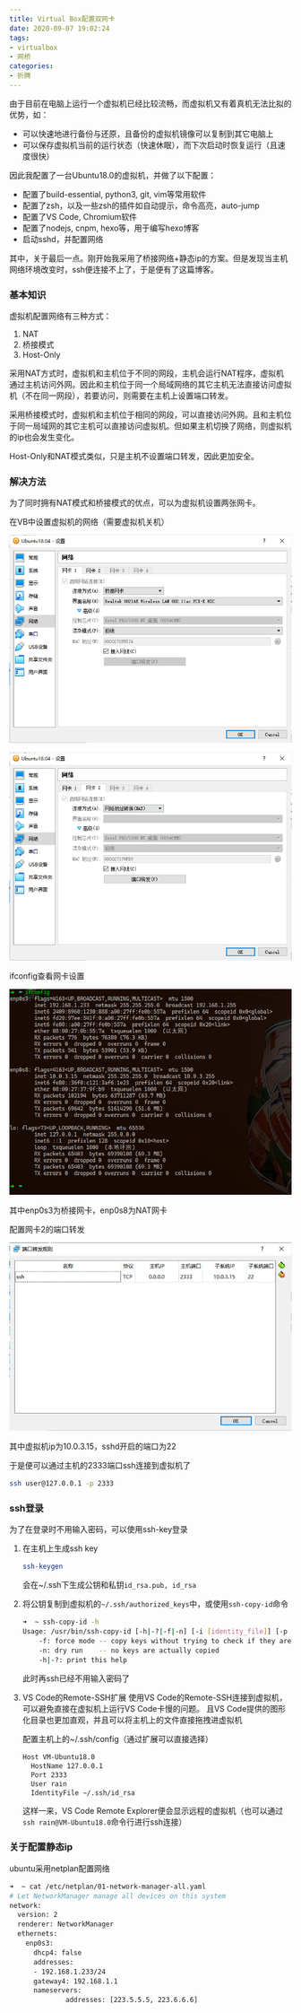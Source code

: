 ```yaml
---
title: Virtual Box配置双网卡
date: 2020-09-07 19:02:24
tags:
- virtualbox
- 网桥
categories:
- 折腾
---
```


由于目前在电脑上运行一个虚拟机已经比较流畅，而虚拟机又有着真机无法比拟的优势，如：
- 可以快速地进行备份与还原，且备份的虚拟机镜像可以复制到其它电脑上
- 可以保存虚拟机当前的运行状态（快速休眠），而下次启动时恢复运行（且速度很快）

因此我配置了一台Ubuntu18.0的虚拟机，并做了以下配置：

- 配置了build-essential, python3, git, vim等常用软件
- 配置了zsh，以及一些zsh的插件如自动提示，命令高亮，auto-jump
- 配置了VS Code, Chromium软件
- 配置了nodejs, cnpm, hexo等，用于编写hexo博客
- 启动sshd，并配置网络

其中，关于最后一点。刚开始我采用了桥接网络+静态ip的方案。但是发现当主机网络环境改变时，ssh便连接不上了，于是便有了这篇博客。

<!--more-->

### 基本知识

虚拟机配置网络有三种方式：
1. NAT
2. 桥接模式
3. Host-Only

采用NAT方式时，虚拟机和主机位于不同的网段，主机会运行NAT程序，虚拟机通过主机访问外网。因此和主机位于同一个局域网络的其它主机无法直接访问虚拟机（不在同一网段），若要访问，则需要在主机上设置端口转发。

采用桥接模式时，虚拟机和主机位于相同的网段，可以直接访问外网。且和主机位于同一局域网的其它主机可以直接访问虚拟机。但如果主机切换了网络，则虚拟机的ip也会发生变化。

Host-Only和NAT模式类似，只是主机不设置端口转发，因此更加安全。

### 解决方法

为了同时拥有NAT模式和桥接模式的优点，可以为虚拟机设置两张网卡。

在VB中设置虚拟机的网络（需要虚拟机关机）

![image-20200907202758816](../../images/2020-09-07-Virtual-Box配置双网卡/image-20200907202758816.png)

![image-20200907202821366](../../images/2020-09-07-Virtual-Box配置双网卡/image-20200907202821366.png)

ifconfig查看网卡设置

![image-20200907202843469](../../images/2020-09-07-Virtual-Box配置双网卡/image-20200907202843469.png)

其中enp0s3为桥接网卡，enp0s8为NAT网卡

配置网卡2的端口转发

![image-20200907202917169](../../images/2020-09-07-Virtual-Box配置双网卡/image-20200907202917169.png)

其中虚拟机ip为10.0.3.15，sshd开启的端口为22

于是便可以通过主机的2333端口ssh连接到虚拟机了

```bash
ssh user@127.0.0.1 -p 2333
```

### ssh登录

为了在登录时不用输入密码，可以使用ssh-key登录

1. 在主机上生成ssh key

    ```bash
    ssh-keygen
    ```
    
    会在~/.ssh下生成公钥和私钥`id_rsa.pub, id_rsa`

2. 将公钥复制到虚拟机的`~/.ssh/authorized_keys`中，或使用`ssh-copy-id`命令

    ```bash
    ➜  ~ ssh-copy-id -h              
    Usage: /usr/bin/ssh-copy-id [-h|-?|-f|-n] [-i [identity_file]] [-p port] [[-o <ssh -o options>] ...] [user@]hostname
    	-f: force mode -- copy keys without trying to check if they are already installed
    	-n: dry run    -- no keys are actually copied
    	-h|-?: print this help
    ```

    此时再ssh已经不用输入密码了

3. VS Code的Remote-SSH扩展
    使用VS Code的Remote-SSH连接到虚拟机，可以避免直接在虚拟机上运行VS Code卡慢的问题。
    且VS Code提供的图形化目录也更加直观，并且可以将主机上的文件直接拖拽进虚拟机

    配置主机上的~/.ssh/config（通过扩展可以直接选择）

    ```
    Host VM-Ubuntu18.0
      HostName 127.0.0.1
      Port 2333
      User rain
      IdentityFile ~/.ssh/id_rsa
    ```

    这样一来，VS Code Remote Explorer便会显示远程的虚拟机（也可以通过`ssh rain@VM-Ubuntu18.0`命令行进行ssh连接）

### 关于配置静态ip

ubuntu采用netplan配置网络

```bash
➜  ~ cat /etc/netplan/01-network-manager-all.yaml                     
# Let NetworkManager manage all devices on this system
network:
  version: 2
  renderer: NetworkManager
  ethernets:
    enp0s3:
      dhcp4: false
      addresses:
      - 192.168.1.233/24
      gateway4: 192.168.1.1
      nameservers:
              addresses: [223.5.5.5, 223.6.6.6]
```

